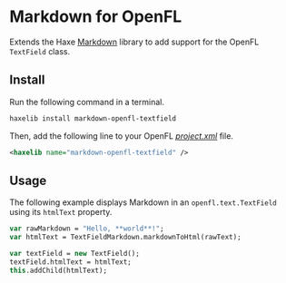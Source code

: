 # Markdown for OpenFL

Extends the Haxe [Markdown](https://lib.haxe.org/p/markdown) library to add support for the OpenFL `TextField` class.

## Install

Run the following command in a terminal.

```sh
haxelib install markdown-openfl-textfield
```

Then, add the following line to your OpenFL [_project.xml_](https://lime.software/docs/project-files/xml-format/) file.

```xml
<haxelib name="markdown-openfl-textfield" />
```

## Usage

The following example displays Markdown in an `openfl.text.TextField` using its `htmlText` property.

```hx
var rawMarkdown = "Hello, **world**!";
var htmlText = TextFieldMarkdown.markdownToHtml(rawText);

var textField = new TextField();
textField.htmlText = htmlText;
this.addChild(htmlText);
```
